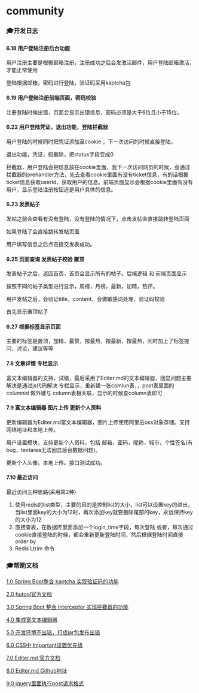 # community

### 🎓开发日志

#### 6.18 用户登陆注册后台功能

用户注册主要是根据邮箱注册，注册成功之后会发激活邮件，用户登陆邮箱激活，才能正常使用

登陆根据邮箱，密码进行登陆，验证码采用kaptcha包

#### 6.19 用户登陆注册前端页面，密码校验

注册登陆时候出错，页面会显示出错信息，密码必须是大于6位且小于15位。

#### 6.22 用户登陆凭证，退出功能，登陆拦截器

用户登陆的时候同时把凭证添加至cookie ，下一次访问的时候直接登陆。

退出功能，凭证，假删除，把status字段变成0

拦截器，用户登陆会把信息放在cookie里面，我下一次访问网页的时候，会通过拦截器的prehandler方法，先去查看cookie里面有没有ticket信息，有的话根据ticket信息获取userId，获取用户的信息。前端页面显示会根据cookie里面有没有用户，显示登陆注册按钮还是用户具体的信息。

#### 6.23 发表帖子

发帖之前会查看有没有登陆，没有登陆的情况下，点击发帖会直接跳转登陆页面

如果登陆了会直接跳转发帖页面

用户填写信息之后点击提交发表成功。

#### 6.25 页面查询 发表帖子校验 置顶

发表帖子之后，返回首页，首页会显示所有的帖子。后端逻辑 和 前端页面显示

按照不同的帖子类型进行显示，周榜，月榜，最新，加精，热评。

用户发帖之后，会验证title，content，会做敏感词处理，验证码校验

首先显示置顶帖子

#### 6.27 根据标签显示页面

主要的标签是置顶，加精，最赞，按最热，按最新，按最热，同时加上了标签提问，讨论，建议等等

#### 7.8 文章详情 专栏显示

富文本编辑器的支持，试错，最后采用了Editer.md的文本编辑器，回显问题主要解决是通过js代码解决
专栏显示，重新建一张comlun表，，post表里面的columnid 做外键与 column表相关联，显示的时候查column表即可

#### 7.9 富文本编辑器 图片上传 更新个人资料 
更新编辑器为Editer.md富文本编辑器，图片上传使用阿里云oss对象存储。支持网络地址和本地上传。

用户设置模块，支持更新个人资料，包括 邮箱，密码，昵称，城市，个性签名(有bug，textarea无法回显后台数据问题)。

更新个人头像。本地上传。接口测试成功。

#### 7.10 最近访问
最近访问三种思路(采用第2种)
1. 使用redis的list类型，主要的目的是控制list的大小，list可以设置key的进出，当list里面key的大小为12时，再次添加key就要删除尾部的key，永远保持key的大小为12
2. 直接查表，在数据库里面添加一个login_time字段，每次登陆 或者，每次通过cookie直接登陆的时候，都会重新更新登陆时间，然后根据登陆时间直接order by
3. Redis Ltrim 命令
### 🎓帮助文档

[1.0 Spring Boot整合 kaptcha 实现验证码的功能 ](https://blog.csdn.net/weixin_34221276/article/details/89657736)

[2.0 hutool官方文档](https://www.hutool.cn/docs/#/)

[3.0 Spring Boot 整合 Interceptor 实现拦截器的功能](https://blog.csdn.net/u012326462/article/details/80509718)

[4.0 集成富文本编辑器](https://www.layui.com/doc/modules/layedit.html)

[5.0 开发环境不出错，打成jar包发布出错](https://www.cnblogs.com/ming-blogs/archive/2019/01/18/10288579.html)

[6.0 CSS中 Important设置优先级](http://www.w3chtml.com/css3/rules/!important.html)

[7.0 Editer.md 官方文档](http://editor.md.ipandao.com/)

[8.0 Editer.md Github地址](https://github.com/pandao/editor.md)

[9.0 jquery里面执行post请求格式](https://www.cnblogs.com/AChongi/p/11368819.html)
